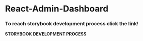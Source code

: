 # React-Admin-Dashboard

### To reach storybook development process click the link! <br/>

**[STORYBOOK DEVELOPMENT PROCESS](https://react-admin-dashboard.vercel.app/ui/index.html?path=/story/*)**

